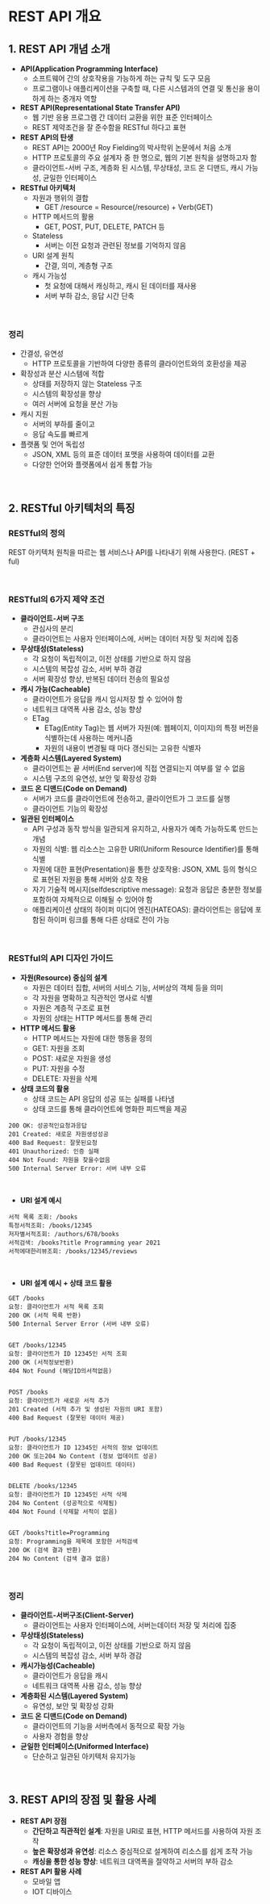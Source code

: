 # REST API 개요

## 1. REST API 개념 소개

 - __API(Application Programming Interface)__
    - 소프트웨어 간의 상호작용을 가능하게 하는 규칙 및 도구 모음
    - 프로그램이나 애플리케이션을 구축할 때, 다른 시스템과의 연결 및 통신을 용이하게 하는 중개자 역할
 - __REST API(Representational State Transfer API)__
    - 웹 기반 응용 프로그램 간 데이터 교환을 위한 표준 인터페이스
    - REST 제약조건을 잘 준수함을 RESTful 하다고 표현
 - __REST API의 탄생__
    - REST API는 2000년 Roy Fielding의 박사학위 논문에서 처음 소개
    - HTTP 프로토콜의 주요 설계자 중 한 명으로, 웹의 기본 원칙을 설명하고자 함
    - 클라이언트-서버 구조, 계층화 된 시스템, 무상태성, 코드 온 디맨드, 캐시 가능성, 균일한 인터페이스
 - __RESTful 아키텍처__
    - 자원과 행위의 결합
        - GET /resource = Resource(/resource) + Verb(GET)
    - HTTP 메서드의 활용
        - GET, POST, PUT, DELETE, PATCH 등
    - Stateless
        - 서버는 이전 요청과 관련된 정보를 기억하지 않음
    - URI 설계 원칙
        - 간결, 의미, 계층형 구조
    - 캐시 가능성
        - 첫 요청에 대해서 캐싱하고, 캐시 된 데이터를 재사용
        - 서버 부하 감소, 응답 시간 단축

<br/>

### 정리

 - 간결성, 유연성
    - HTTP 프로토콜을 기반하여 다양한 종류의 클라이언트와의 호환성을 제공
 - 확장성과 분산 시스템에 적합
    - 상태를 저장하지 않는 Stateless 구조
    - 시스템의 확장성을 향상
    - 여러 서버에 요청을 분산 가능
 - 캐시 지원
    - 서버의 부하를 줄이고
    - 응답 속도를 빠르게
 - 플랫폼 및 언어 독립성
    - JSON, XML 등의 표준 데이터 포맷을 사용하여 데이터를 교환
    - 다양한 언어와 플랫폼에서 쉽게 통합 가능

<br/>

## 2. RESTful 아키텍처의 특징

### RESTful의 정의

REST 아키텍처 원칙을 따르는 웹 서비스나 API를 나타내기 위해 사용한다. (REST + ful)

<br/>

### RESTful의 6가지 제약 조건

 - __클라이언트-서버 구조__
    - 관심사의 분리
    - 클라이언트는 사용자 인터페이스에, 서버는 데이터 저장 및 처리에 집중
 - __무상태성(Stateless)__
    - 각 요청이 독립적이고, 이전 상태를 기반으로 하지 않음
    - 시스템의 복잡성 감소, 서버 부하 경감
    - 서버 확장성 향상, 반복된 데이터 전송의 필요성
 - __캐시 가능(Cacheable)__
    - 클라이언트가 응답을 캐시 임시저장 할 수 있어야 함
    - 네트워크 대역폭 사용 감소, 성능 향상
    - ETag
        - ETag(Entity Tag)는 웹 서버가 자원(예: 웹페이지, 이미지)의 특정 버전을 식별하는데 사용하는 메커니즘
        - 자원의 내용이 변경될 때 마다 갱신되는 고유한 식별자
 - __계층화 시스템(Layered System)__
    - 클라이언트는 끝 서버(End server)에 직접 연결되는지 여부를 알 수 없음
    - 시스템 구조의 유연성, 보안 및 확장성 강화
 - __코드 온 디맨드(Code on Demand)__
    - 서버가 코드를 클라이언트에 전송하고, 클라이언트가 그 코드를 실행
    - 클라이언트 기능의 확장성
 - __일관된 인터페이스__
    - API 구성과 동작 방식을 일관되게 유지하고, 사용자가 예측 가능하도록 만드는 개념
    - 자원의 식별: 웹 리소스는 고유한 URI(Uniform Resource Identifier)를 통해 식별
    - 자원에 대한 표현(Presentation)을 통한 상호작용: JSON, XML 등의 형식으로 표현된 자원을 통해 서버와 상호 작용
    - 자기 기술적 메시지(selfdescriptive message): 요청과 응답은 충분한 정보를 포함하여 자체적으로 이해될 수 있어야 함
    - 애플리케이션 상태의 하이퍼 미디어 엔진(HATEOAS): 클라이언트는 응답에 포함된 하이퍼 링크를 통해 다른 상태로 전이 가능

<br/>

### RESTful의 API 디자인 가이드

 - __자원(Resource) 중심의 설계__
    - 자원은 데이터 집합, 서버의 서비스 기능, 서버상의 객체 등을 의미
    - 각 자원을 명확하고 직관적인 명사로 식별
    - 자원은 계층적 구조로 표현
    - 자원의 상태는 HTTP 메서드를 통해 관리
 - __HTTP 메서드 활용__
    - HTTP 메서드는 자원에 대한 행동을 정의
    - GET: 자원을 조회
    - POST: 새로운 자원을 생성
    - PUT: 자원을 수정
    - DELETE: 자원을 삭제
 - __상태 코드의 활용__
    - 상태 코드는 API 응답의 성공 또는 실패를 나타냄
    - 상태 코드를 통해 클라이언트에 명화한 피드백을 제공
```
200 OK: 성공적인요청과응답
201 Created: 새로운 자원생성성공
400 Bad Request: 잘못된요청
401 Unauthorized: 인증 실패
404 Not Found: 자원을 찾을수없음
500 Internal Server Error: 서버 내부 오류
```
<br/>

 - __URI 설계 예시__
```
서적 목록 조회: /books
특정서적조회: /books/12345
저자별서적조회: /authors/678/books
서적검색: /books?title Programming year 2021
서적에대한리뷰조회: /books/12345/reviews
```

<br/>

 - __URI 설계 예시 + 상태 코드 활용__

```
GET /books
요청: 클라이언트가 서적 목록 조회
200 OK (서적 목록 반환)
500 Internal Server Error (서버 내부 오류)


GET /books/12345
요청: 클라이언트가 ID 12345인 서적 조회
200 OK (서적정보반환)
404 Not Found (해당ID의서적없음)


POST /books
요청: 클라이언트가 새로운 서적 추가
201 Created (서적 추가 및 생성된 자원의 URI 포함)
400 Bad Request (잘못된 데이터 제공)


PUT /books/12345
요청: 클라이언트가 ID 12345인 서적의 정보 업데이트
200 OK 또는204 No Content (정보 업데이트 성공)
400 Bad Request (잘못된 업데이트 데이터)


DELETE /books/12345
요청: 클라이언트가 ID 12345인 서적 삭제
204 No Content (성공적으로 삭제됨)
404 Not Found (삭제할 서적이 없음)


GET /books?title=Programming
요청: Programming을 제목에 포함한 서적검색
200 OK (검색 결과 반환)
204 No Content (검색 결과 없음)
```
<br/>

### 정리

 - __클라이언트-서버구조(Client-Server)__
    - 클라이언트는 사용자 인터페이스에, 서버는데이터 저장 및 처리에 집중
 - __무상태성(Stateless)__
    - 각 요청이 독립적이고, 이전 상태를 기반으로 하지 않음
    - 시스템의 복잡성 감소, 서버 부하 경감
 - __캐시가능성(Cacheable)__
    - 클라이언트가 응답을 캐시
    - 네트워크 대역폭 사용 감소, 성능 향상
 - __계층화된 시스템(Layered System)__
    - 유연성, 보안 및 확장성 강화
 - __코드 온 디맨드(Code on Demand)__
    - 클라이언트의 기능을 서버측에서 동적으로 확장 가능
    - 사용자 경험을 향상
 - __균일한 인터페이스(Uniformed Interface)__
    - 단순하고 일관된 아키텍처 유지가능

<br/>

## 3. REST API의 장점 및 활용 사례

 - __REST API 장점__
    - __간단하고 직관적인 설계__: 자원을 URI로 표현, HTTP 메서드를 사용하여 자원 조작
    - __높은 확장성과 유연성__: 리소스 중심적으로 설계하여 리소스를 쉽게 조작 가능
    - __캐싱을 통한 성능 향상__: 네트워크 대역폭을 절약하고 서버의 부하 감소
 - __REST API 활용 사례__
    - 모바일 앱
    - IOT 디바이스

